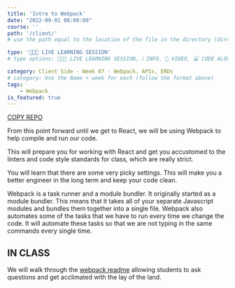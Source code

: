 ```yaml
---
title: 'Intro to Webpack'
date: "2022-09-01 08:00:00"
course: ''
path: '/client/'
# use the path equal to the location of the file in the directory (directory structure)

type: '👩🏽‍🏫 LIVE LEARNING SESSION'
# type options: 👩🏽‍🏫 LIVE LEARNING SESSION, ℹ️ INFO, 🎥 VIDEO, 💻 CODE ALONG, 🥼LAB, ↩️ REVIEW/NOTES, 👥 GROUP LEARNING, 👷🏼‍♂️ GROUP PROJECT, 🧠 ASSESSMENT, 📝 ASSIGNMENT

category: Client Side - Week 07 - Webpack, APIs, ERDs
# category: Use the Name + week for each (follow the format above)
tags: 
    - Webpack
is_featured: true
---
```

<a class="rn-button btn-purple" href="https://githubtools.reppedintech.com/u/codetracker-learning/LAB-error-cleanup" target="_blank">COPY REPO</a>

From this point forward until we get to React, we will be using Webpack to help compile and run our code.

This will prepare you for working with React and get you accustomed to the linters and code style standards for class, which are really strict.

You will learn that there are some very picky settings. This will make you a better engineer in the long term and keep your code clean.

Webpack is a task runner and a module bundler. It originally started as a module bundler. This means that it takes all of your separate Javascript modules and bundles them together into a single file. Webpack also automates some of the tasks that we have to run every time we change the code. It will automate these tasks so that we are not typing in the same commands every single time.

## IN CLASS
We will walk through the [webpack readme](https://github.com/codetracker-learning/LAB-error-clean-up) allowing students to ask questions and get acclimated with the lay of the land.
